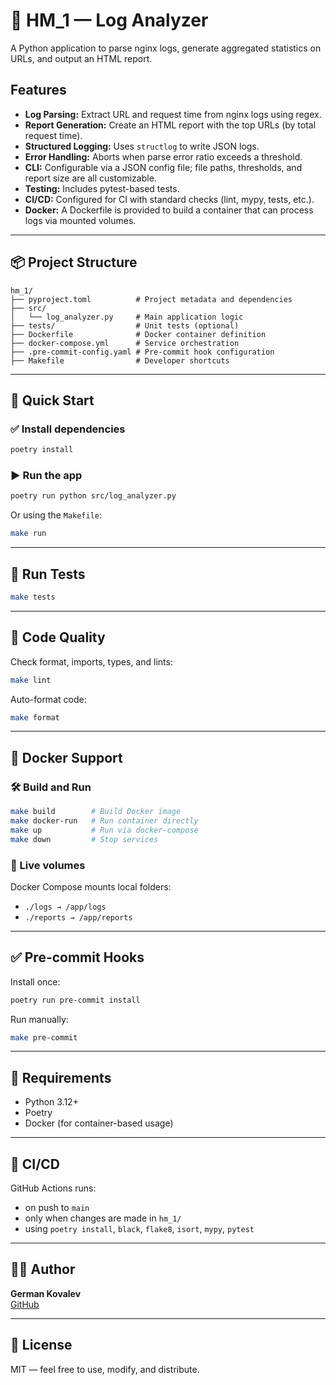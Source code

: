 # 🧾 HM_1 — Log Analyzer

A Python application to parse nginx logs, generate aggregated statistics on URLs, and output an HTML report.

## Features

- **Log Parsing:** Extract URL and request time from nginx logs using regex.
- **Report Generation:** Create an HTML report with the top URLs (by total request time).
- **Structured Logging:** Uses `structlog` to write JSON logs.
- **Error Handling:** Aborts when parse error ratio exceeds a threshold.
- **CLI:** Configurable via a JSON config file; file paths, thresholds, and report size are all customizable.
- **Testing:** Includes pytest-based tests.
- **CI/CD:** Configured for CI with standard checks (lint, mypy, tests, etc.).
- **Docker:** A Dockerfile is provided to build a container that can process logs via mounted volumes.

---

## 📦 Project Structure

```
hm_1/
├── pyproject.toml          # Project metadata and dependencies
├── src/
│   └── log_analyzer.py     # Main application logic
├── tests/                  # Unit tests (optional)
├── Dockerfile              # Docker container definition
├── docker-compose.yml      # Service orchestration
├── .pre-commit-config.yaml # Pre-commit hook configuration
├── Makefile                # Developer shortcuts
```

---

## 🚀 Quick Start

### ✅ Install dependencies

```bash
poetry install
```

### ▶️ Run the app

```bash
poetry run python src/log_analyzer.py
```

Or using the `Makefile`:

```bash
make run
```

---

## 🧪 Run Tests

```bash
make tests
```

---

## 🧹 Code Quality

Check format, imports, types, and lints:

```bash
make lint
```

Auto-format code:

```bash
make format
```

---

## 🐳 Docker Support

### 🛠 Build and Run

```bash
make build        # Build Docker image
make docker-run   # Run container directly
make up           # Run via docker-compose
make down         # Stop services
```

### 🔄 Live volumes

Docker Compose mounts local folders:
- `./logs → /app/logs`
- `./reports → /app/reports`

---

## ✅ Pre-commit Hooks

Install once:

```bash
poetry run pre-commit install
```

Run manually:

```bash
make pre-commit
```

---

## 📌 Requirements

- Python 3.12+
- Poetry
- Docker (for container-based usage)

---

## 📂 CI/CD

GitHub Actions runs:

- on push to `main`
- only when changes are made in `hm_1/`
- using `poetry install`, `black`, `flake8`, `isort`, `mypy`, `pytest`

---

## 🧑‍💻 Author

**German Kovalev**  
[GitHub](https://github.com/JeroniMan)

---

## 📝 License

MIT — feel free to use, modify, and distribute.
